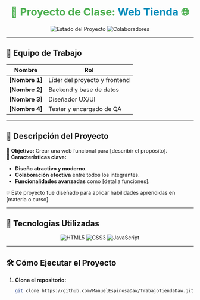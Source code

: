 <h1 align="center" style="color:#4CAF50;">🌟 Proyecto de Clase: <span style="color:#008CBA;">Web Tienda</span> 🌐</h1>

<p align="center">
  <img src="https://img.shields.io/badge/Estado-En%20Progreso-blue?style=flat-square" alt="Estado del Proyecto">
  <img src="https://img.shields.io/badge/Colaboradores-4-green?style=flat-square" alt="Colaboradores">
</p>

---

## 👥 **Equipo de Trabajo**
| Nombre               | Rol                            |
|----------------------|---------------------------------|
| **[Nombre 1]**       | Líder del proyecto y frontend  |
| **[Nombre 2]**       | Backend y base de datos        |
| **[Nombre 3]**       | Diseñador UX/UI               |
| **[Nombre 4]**       | Tester y encargado de QA       |

---

## 📖 **Descripción del Proyecto**
🎯 **Objetivo:** Crear una web funcional para [describir el propósito].  
📌 **Características clave:**  
- **Diseño atractivo y moderno**.  
- **Colaboración efectiva** entre todos los integrantes.  
- **Funcionalidades avanzadas** como [detalla funciones].  

💡 Este proyecto fue diseñado para aplicar habilidades aprendidas en [materia o curso].

---

## 🚀 **Tecnologías Utilizadas**
<p align="center">
  <img src="https://img.shields.io/badge/HTML5-orange?style=for-the-badge&logo=html5&logoColor=white" alt="HTML5">
  <img src="https://img.shields.io/badge/CSS3-blue?style=for-the-badge&logo=css3&logoColor=white" alt="CSS3">
  <img src="https://img.shields.io/badge/JavaScript-yellow?style=for-the-badge&logo=javascript&logoColor=white" alt="JavaScript">
</p>

---

## 🛠️ **Cómo Ejecutar el Proyecto**
1. **Clona el repositorio:**
   ```bash
   git clone https://github.com/ManuelEspinosaDaw/TrabajoTiendaDaw.git
